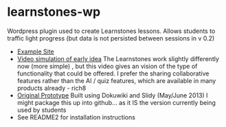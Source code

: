 learnstones-wp
================

Wordpress plugin used to create Learnstones lessons. Allows students to traffic light progress (but data is not persisted between sessions in v 0.2)

- <a href="http://ec2-54-216-102-133.eu-west-1.compute.amazonaws.com/wordpress" rel="nofollow">Example Site</a>
- <a href="http://screencast.com/t/9v1w0d7XsTEb" rel="nofollow">Video simulation of early idea</a> The Learnstones work slightly differently now (more simple) , but this video gives an vision of the type of functionality that could be offered. I prefer the sharing collaborative features rather than the AI / quiz features, which are available in many products already - rich8
- [Original Prototype](http://openk.net/dokuwiki/doku.php) Built using Dokuwiki and Slidy (May/June 2013) I might package this up into github... as it IS the version currently being used by students
- See README2 for installation instructions

